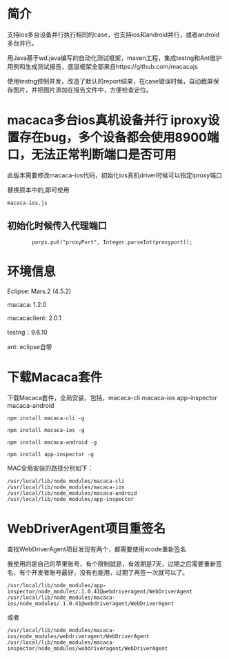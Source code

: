 # 简介
支持ios多台设备并行执行相同的case，也支持ios和android并行，或者android多台并行。

用Java基于wd.java编写的自动化测试框架，maven工程，集成testng和Ant维护用例和生成测试报告，底层框架全部来自https://github.com/macacajs

使用testng控制并发，改造了默认的report结果，在case错误时候，自动截屏保存图片，并把图片添加在报告文件中，方便检查定位。


# macaca多台ios真机设备并行 iproxy设置存在bug，多个设备都会使用8900端口，无法正常判断端口是否可用

此版本需要修改macaca-ios代码，初始化ios真机driver时候可以指定iproxy端口

替换原本中的,即可使用
```
macaca-ios.js
```
## 初始化时候传入代理端口

```
        porps.put("proxyPort", Integer.parseInt(proxyport));

```

# 环境信息

Eclipse: Mars.2 (4.5.2)

macaca: 1.2.0

macacaclient: 2.0.1

testng：9.6.10

ant: eclipse自带

# 下载Macaca套件

下载Macaca套件，全局安装，包括，macaca-cli macaca-ios app-inspector macaca-android

```
npm install macaca-cli -g

npm install macaca-ios -g

npm install macaca-android -g

npm install app-inspector -g
```

MAC全局安装的路径分别如下：

```
/usr/local/lib/node_modules/macaca-cli
/usr/local/lib/node_modules/macaca-ios
/usr/local/lib/node_modules/macaca-android
/usr/local/lib/node_modules/app-inspector
```

# WebDriverAgent项目重签名

查找WebDriverAgent项目发现有两个，都需要使用xcode重新签名

我使用的是自己的苹果账号，有个限制就是，有效期是7天，过期之后需要重新签名，有个开发者账号最好，没有也能用，过期了再签一次就可以了。

 ```
/usr/local/lib/node_modules/app-inspector/node_modules/.1.0.41@webdriveragent/WebDriverAgent
/usr/local/lib/node_modules/macaca-ios/node_modules/.1.0.41@webdriveragent/WebDriverAgent
```
或者
```
/usr/local/lib/node_modules/macaca-ios/node_modules/webdriveragent/WebDriverAgent
/usr/local/lib/node_modules/macaca-inspector/node_modules/webdriveragent/WebDriverAgent
```
